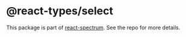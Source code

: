 # @react-types/select

This package is part of [react-spectrum](https://gitlab.com/watheia/spectrum). See the repo for more details.